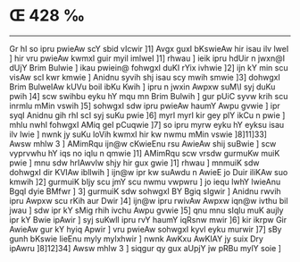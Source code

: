 # Œ 428 ‰
---
Gr hI so ipru pwieAw scY sbid vIcwir ]1] Avgx guxI bKswieAw hir
isau ilv lweI ] hir vru pwieAw kwmxI guir myil imlweI ]1] rhwau ]
ieik ipru hdUir n jwxn@I dUjY Brim Bulwie ] ikau pwiein@ fohwgxI duKI
rYix ivhwie ]2] ijn kY min scu visAw scI kwr kmwie ] Anidnu syvih
shj isau scy mwih smwie ]3] dohwgxI Brim BulweIAw kUVu boil ibKu
Kwih ] ipru n jwxin Awpxw suM\I syj duKu pwih ]4] scw swihbu eyku hY
mqu mn Brim Bulwih ] gur pUiC syvw krih scu inrmlu mMin vswih ]5]
sohwgxI sdw ipru pwieAw haumY Awpu gvwie ] ipr syqI Anidnu gih rhI
scI syj suKu pwie ]6] myrI myrI kir gey plY ikCu n pwie ] mhlu nwhI
fohwgxI AMiq geI pCuqwie ]7] so ipru myrw eyku hY eyksu isau ilv lwie ]
nwnk jy suKu loVih kwmxI hir kw nwmu mMin vswie ]8]11]33] Awsw
mhlw 3 ] AMimRqu ijn@w cKwieEnu rsu AwieAw shij suBwie ] scw
vyprvwhu hY iqs no iqlu n qmwie ]1] AMimRqu scw vrsdw gurmuKw muiK
pwie ] mnu sdw hrIAwvlw shjy hir gux gwie ]1] rhwau ] mnmuiK sdw
dohwgxI dir KVIAw ibllwih ] ijn@w ipr kw suAwdu n AwieE jo Duir
iliKAw suo kmwih ]2] gurmuiK bIjy scu jmY scu nwmu vwpwru ] jo iequ lwhY
lwieAnu BgqI dyie BMfwr ] 3] gurmuiK sdw sohwgxI BY Bgiq sIgwir ]
Anidnu rwvih ipru Awpxw scu rKih aur Dwir ]4] ijn@w ipru rwivAw
Awpxw iqn@w ivthu bil jwau ] sdw ipr kY sMig rhih ivchu Awpu gvwie
]5] qnu mnu sIqlu muK aujly ipr kY Bwie ipAwir ] syj suKwlI ipru rvY
haumY iqRsnw mwir ]6] kir ikrpw Gir AwieAw gur kY hyiq Apwir ] vru
pwieAw sohwgxI kyvl eyku murwir ]7] sBy gunh bKswie lieEnu myly
mylxhwir ] nwnk AwKxu AwKIAY jy suix Dry ipAwru ]8]12]34] Awsw
mhlw 3 ] siqgur qy gux aUpjY jw pRBu mylY soie ]
####
